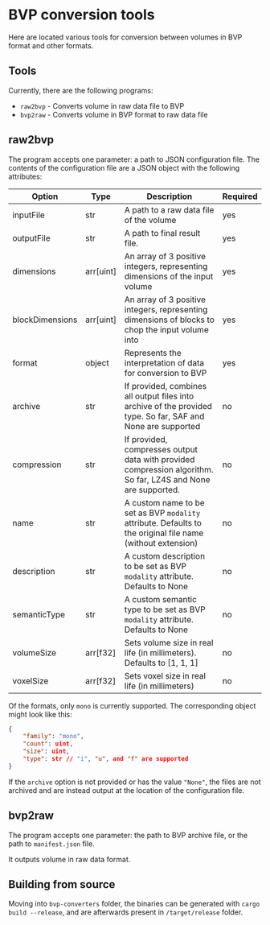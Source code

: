 # BVP conversion tools
Here are located various tools for conversion between volumes in BVP format and other formats.

## Tools
Currently, there are the following programs:

* `raw2bvp` - Converts volume in raw data file to BVP
* `bvp2raw` - Converts volume in BVP format to raw data file

## raw2bvp
The program accepts one parameter: a path to JSON configuration file. The contents of the configuration file are a JSON object with the following attributes:

| **Option**      | **Type**  | **Description**                                                                                               | **Required** |
|-----------------|-----------|---------------------------------------------------------------------------------------------------------------|--------------|
| inputFile       | str       | A path to a raw data file of the volume                                                                       | yes          |
| outputFile      | str       | A path to final result file.                                                                                  | yes          |
| dimensions      | arr[uint] | An array of 3 positive integers, representing dimensions of the input volume                                  | yes          |
| blockDimensions | arr[uint] | An array of 3 positive integers, representing dimensions of blocks to chop the input volume into              | yes          |
| format          | object    | Represents the interpretation of data for conversion to BVP                                                   | yes          |
| archive         | str       | If provided, combines all output files into archive of the provided type. So far, SAF and None are supported  | no           |
| compression     | str       | If provided, compresses output data with provided compression algorithm. So far, LZ4S and None are supported. | no           |
| name            | str       | A custom name to be set as BVP `modality` attribute. Defaults to the original file name (without extension)   | no           |
| description     | str       | A custom description to be set as BVP `modality` attribute. Defaults to None                                  | no           |
| semanticType    | str       | A custom semantic type to be set as BVP `modality` attribute. Defaults to None                                | no           |
| volumeSize      | arr[f32]  | Sets volume size in real life (in millimeters). Defaults to [1, 1, 1]                                         | no           |
| voxelSize       | arr[f32]  | Sets voxel size in real life (in millimeters)                                                                 | no           |

Of the formats, only `mono` is currently supported. The corresponding object might look like this:

```json
{
    "family": "mono",
    "count": uint,
    "size": uint,
    "type": str // "i", "u", and "f" are supported
}
```

If the `archive` option is not provided or has the value `"None"`, the files are not archived and are instead output at the location of the configuration file.

## bvp2raw
The program accepts one parameter: the path to BVP archive file, or the path to `manifest.json` file.

It outputs volume in raw data format.

## Building from source

Moving into `bvp-converters` folder, the binaries can be generated with `cargo build --release`, and are afterwards present in `/target/release` folder.